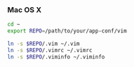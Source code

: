 ### Mac OS X

``` bash
cd ~
export REPO=/path/to/your/app-conf/vim

ln -s $REPO/.vim ~/.vim
ln -s $REPO/.vimrc ~/.vimrc
ln -s $REPO/.viminfo ~/.viminfo
```
